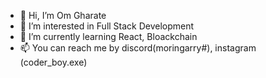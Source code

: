 - 👋 Hi, I’m Om Gharate
- 👀 I’m interested in Full Stack Development
- 🌱 I’m currently learning React, Bloackchain 
- 📫 You can reach me by discord(moringarry#), instagram (coder_boy.exe)

<!---
Omg018/Omg018 is a ✨ special ✨ repository because its `README.md` (this file) appears on your GitHub profile.
You can click the Preview link to take a look at your changes.
--->
